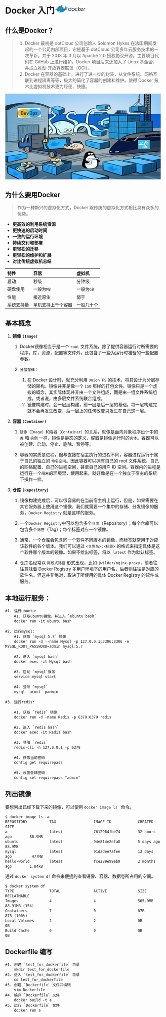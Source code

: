# Docker 入门<img src="DockerLogo.png" width="20%">

## **什么是Docker？**

> 1. Docker 最初是 dotCloud 公司创始人 Solomon Hykes 在法国期间发起的一个公司内部项目，它是基于 dotCloud 公司多年云服务技术的一次革新，并于 2013 年 3 月以 Apache 2.0 授权协议开源，主要项目代码在 GitHub 上进行维护。Docker 项目后来还加入了 Linux 基金会，并成立推动 开放容器联盟（OCI）。  
> 2. Docker 在容器的基础上，进行了进一步的封装，从文件系统、网络互联到进程隔离等等，极大的简化了容器的创建和维护。使得 Docker 技术比虚拟机技术更为轻便、快捷。

![](Docker.png)

## **为什么要用Docker**

> 作为一种新兴的虚拟化方式，Docker 跟传统的虚拟化方式相比具有众多的优势。

- **更高效的利用系统资源**
- **更快速的启动时间**
- **一致的运行环境**
- **持续交付和部署**
- **更轻松的迁移**
- **更轻松的维护和扩展**
- **对比传统虚拟机总结**

|**特性**|**容器**|**虚拟机**|
|:-|:-|:-|
|启动|秒级|分钟级|
|硬盘使用|一般为`MB`|一般为`GB`|
|性能|接近原生|弱于|
|系统支持量|单机支持上千个容器|一般几十个|

## **基本概念**

1. **镜像 `(Image)`**

   1. Docker镜像相当于是一个 `root` 文件系统，除了提供容器运行时所需要的程序，库，资源，配置等文件外，还包含了一些为运行时准备的一些配置参数。

   2. `分层存储`：
      1. 在 Docker 设计时，就充分利用 `Union FS` 的技术，将其设计为分层存储的架构。镜像并非是像一个 `ISO` 那样的打包文件，镜像只是一个虚拟的概念，其实际体现并非由一个文件组成，而是由一组文件系统组成，或者说，由多层文件系统联合组成。
      2. 镜像构建时，会一层层构建，前一层是后一层的基础。每一层构建完就不会再发生改变，后一层上的任何改变只发生在自己这一层。

2. **容器 `(Container)`**

   1. `镜像（Image）`和`容器（Container）`的关系，就像是面向对象程序设计中的 `类` 和 `实例` 一样，镜像是静态的定义，容器是镜像运行时的`实体`。容器可以被创建、启动、停止、删除、暂停等。

   2. 容器的实质是进程，但与直接在宿主执行的进程不同，容器进程运行于属于自己的独立的 `命名空间`。因此容器可以拥有自己的 root 文件系统、自己的网络配置、自己的进程空间，甚至自己的用户 ID 空间。容器内的进程是运行在一个`隔离`的环境里，使用起来，就好像是在一个独立于宿主的系统下操作一样。

3. **仓库 `(Repository)`**

   1. 镜像构建完成后，可以很容易的在当前宿主机上运行，但是，如果需要在其它服务器上使用这个镜像，我们就需要一个集中的存储、分发镜像的服务，`Docker Registry` 就是这样的服务。

   2. 一个` Docker Registry `中可以包含多个`仓库`（Repository）；每个仓库可以包含多个`标签`（Tag）；每个标签对应一个镜像。

   3. 通常，一个仓库会包含同一个软件不同版本的镜像，而标签就常用于对应该软件的各个版本。我们可以通过 ` <仓库名>:<标签> ` 的格式来指定具体是这个软件哪个版本的镜像。如果不给出标签，将以` latest` 作为默认标签。

   4. 仓库名经常以 `两段式路径` 形式出现，比如 `jwilder/nginx-proxy`，前者往往意味着 Docker Registry 多用户环境下的用户名，后者则往往是对应的软件名。但这并非绝对，取决于所使用的具体 Docker Registry 的软件或服务。

## **本地运行服务：**

```shell
#1. 运行ubuntu:
    #1. 获取ubuntu镜像，并进入 `ubuntu bash`
    docker run -it ubuntu bash

#2. 运行mysql:
    #1. 获取 `mysql 5.7` 镜像
    docker run -d --name Mysql -p 127.0.0.1:3306:3306 -e MYSQL_ROOT_PASSWORD=admin mysql:5.7

    #2. 进入 `mysql bash`
    docker exec -it Mysql bash

    #3. 启动 `mysql`服务
    service mysql start

    #4. 登陆 `mysql`
    mysql -uroot -padmin

#3. 运行redis:

    #1. 获取 `redis` 镜像
    docker run -d -name Redis -p 6379:6379 redis

    #2. 进入 `redis bash`
    docker exec -it Redis bash

    #3. 登陆 `redis`
    redis-cli -h 127.0.0.1 -p 6379

    #4. 获取当前密码
    config get requirepass

    #5. 设置登陆密码
    config set requirepass "admin"
```

## **列出镜像**

要想列出已经下载下来的镜像，可以使用  `docker image ls ` 命令。

```shell
$ docker image ls -a
REPOSITORY          TAG                 IMAGE ID            CREATED             SIZE
a                   latest              7612964fbe74        32 hours ago        88.9MB
ubuntu              latest              94e814e2efa8        5 days ago          88.9MB
mysql               latest              91dadee7afee        12 days ago         477MB
hello-world         latest              fce289e99eb9        2 months ago        1.84kB
```

通过 `docker system df` 命令来便捷的查看镜像、容器、数据卷所占用的空间。

```shell
$ docker system df
TYPE                TOTAL               ACTIVE              SIZE                RECLAIMABLE
Images              4                   4                   565.9MB             88.91MB (15%)
Containers          7                   0                   87B                 87B (100%)
Local Volumes       2                   2                   0B                  0B
Build Cache         0                   0                   0B                  0B
```

## **Dockerfile 编写**

```shell
#1. 创建 `test_for_dockerfile` 目录
    mkdir test_for_dockerfile
#2. 进入 `test_for_dockerfile` 目录
    cd test_for_dockerfile
#3. 创建 `Dockerfile` 文件并编辑
    vim Dockerfile
#4. 编译 `Dockerfile` 文件
    docker build -t a .
#5. 运行 `Dockerfile` 文件
    docker run a
```
